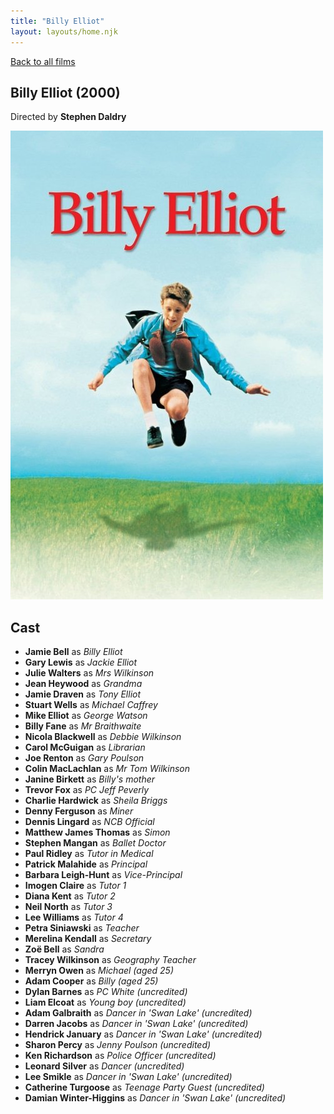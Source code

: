 ```yaml
---
title: "Billy Elliot"
layout: layouts/home.njk
---
```


<a href="../">Back to all films</a>

<article class="film">
  <h1>Billy Elliot (2000)</h1>

  <p class="director">
    Directed by <strong>Stephen Daldry</strong>
  </p>

  <img src="../films/posters/billy-elliot.jpg" alt="">

  <h2>
    Cast
  </h2>
  <ul>
    <li><strong>Jamie Bell</strong> as <em>Billy Elliot</em></li>
<li><strong>Gary Lewis</strong> as <em>Jackie Elliot</em></li>
<li><strong>Julie Walters</strong> as <em>Mrs Wilkinson</em></li>
<li><strong>Jean Heywood</strong> as <em>Grandma</em></li>
<li><strong>Jamie Draven</strong> as <em>Tony Elliot</em></li>
<li><strong>Stuart Wells</strong> as <em>Michael Caffrey</em></li>
<li><strong>Mike Elliot</strong> as <em>George Watson</em></li>
<li><strong>Billy Fane</strong> as <em>Mr Braithwaite</em></li>
<li><strong>Nicola Blackwell</strong> as <em>Debbie Wilkinson</em></li>
<li><strong>Carol McGuigan</strong> as <em>Librarian</em></li>
<li><strong>Joe Renton</strong> as <em>Gary Poulson</em></li>
<li><strong>Colin MacLachlan</strong> as <em>Mr Tom Wilkinson</em></li>
<li><strong>Janine Birkett</strong> as <em>Billy's mother</em></li>
<li><strong>Trevor Fox</strong> as <em>PC Jeff Peverly</em></li>
<li><strong>Charlie Hardwick</strong> as <em>Sheila Briggs</em></li>
<li><strong>Denny Ferguson</strong> as <em>Miner</em></li>
<li><strong>Dennis Lingard</strong> as <em>NCB Official</em></li>
<li><strong>Matthew James Thomas</strong> as <em>Simon</em></li>
<li><strong>Stephen Mangan</strong> as <em>Ballet Doctor</em></li>
<li><strong>Paul Ridley</strong> as <em>Tutor in Medical</em></li>
<li><strong>Patrick Malahide</strong> as <em>Principal</em></li>
<li><strong>Barbara Leigh-Hunt</strong> as <em>Vice-Principal</em></li>
<li><strong>Imogen Claire</strong> as <em>Tutor 1</em></li>
<li><strong>Diana Kent</strong> as <em>Tutor 2</em></li>
<li><strong>Neil North</strong> as <em>Tutor 3</em></li>
<li><strong>Lee Williams</strong> as <em>Tutor 4</em></li>
<li><strong>Petra Siniawski</strong> as <em>Teacher</em></li>
<li><strong>Merelina Kendall</strong> as <em>Secretary</em></li>
<li><strong>Zoë Bell</strong> as <em>Sandra</em></li>
<li><strong>Tracey Wilkinson</strong> as <em>Geography Teacher</em></li>
<li><strong>Merryn Owen</strong> as <em>Michael (aged 25)</em></li>
<li><strong>Adam Cooper</strong> as <em>Billy (aged 25)</em></li>
<li><strong>Dylan Barnes</strong> as <em>PC White (uncredited)</em></li>
<li><strong>Liam Elcoat</strong> as <em>Young boy (uncredited)</em></li>
<li><strong>Adam Galbraith</strong> as <em>Dancer in 'Swan Lake' (uncredited)</em></li>
<li><strong>Darren Jacobs</strong> as <em>Dancer in 'Swan Lake' (uncredited)</em></li>
<li><strong>Hendrick January</strong> as <em>Dancer in 'Swan Lake' (uncredited)</em></li>
<li><strong>Sharon Percy</strong> as <em>Jenny Poulson (uncredited)</em></li>
<li><strong>Ken Richardson</strong> as <em>Police Officer (uncredited)</em></li>
<li><strong>Leonard Silver</strong> as <em>Dancer (uncredited)</em></li>
<li><strong>Lee Smikle</strong> as <em>Dancer in 'Swan Lake' (uncredited)</em></li>
<li><strong>Catherine Turgoose</strong> as <em>Teenage Party Guest (uncredited)</em></li>
<li><strong>Damian Winter-Higgins</strong> as <em>Dancer in 'Swan Lake' (uncredited)</em></li>
  </ul>
</article>
